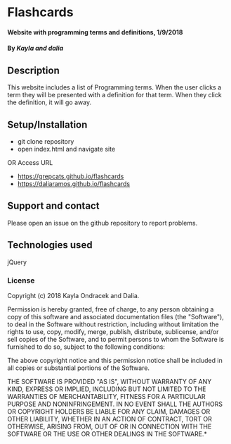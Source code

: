 # Flashcards

#### Website with programming terms and definitions, 1/9/2018

#### By _**Kayla and dalia**_

## Description

This website includes a list of Programming terms. When the user clicks a term they will be presented with a definition for that term. When they click the definition, it will go away.

## Setup/Installation

* git clone repository
* open index.html and navigate site

OR
Access URL
* https://grepcats.github.io/flashcards
* https://daliaramos.github.io/flashcards

## Support and contact

Please open an issue on the github repository to report problems.

## Technologies used

jQuery

### License
Copyright (c) 2018 Kayla Ondracek and Dalia.

Permission is hereby granted, free of charge, to any person obtaining a copy
of this software and associated documentation files (the "Software"), to deal
in the Software without restriction, including without limitation the rights
to use, copy, modify, merge, publish, distribute, sublicense, and/or sell
copies of the Software, and to permit persons to whom the Software is
furnished to do so, subject to the following conditions:

The above copyright notice and this permission notice shall be included in all
copies or substantial portions of the Software.

THE SOFTWARE IS PROVIDED "AS IS", WITHOUT WARRANTY OF ANY KIND, EXPRESS OR
IMPLIED, INCLUDING BUT NOT LIMITED TO THE WARRANTIES OF MERCHANTABILITY,
FITNESS FOR A PARTICULAR PURPOSE AND NONINFRINGEMENT. IN NO EVENT SHALL THE
AUTHORS OR COPYRIGHT HOLDERS BE LIABLE FOR ANY CLAIM, DAMAGES OR OTHER
LIABILITY, WHETHER IN AN ACTION OF CONTRACT, TORT OR OTHERWISE, ARISING FROM,
OUT OF OR IN CONNECTION WITH THE SOFTWARE OR THE USE OR OTHER DEALINGS IN THE
SOFTWARE.*
